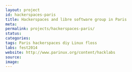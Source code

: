 ```yaml
---
layout: project
id: hackerspaces-paris
title: Hackerspaces and libre software group in Paris
meta: 
permalink: projects/hackerspaces-paris/
status: 
categories: 
tags: Paris hackerspaces diy Linux floss
labs: fest2014
website: http://www.parinux.org/content/hacklabs
source: 
image: 
---
```


